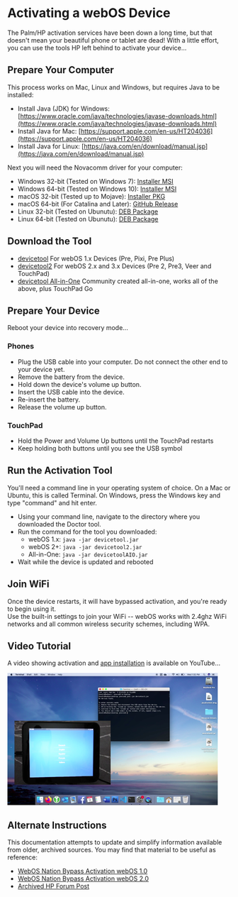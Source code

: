 # Activating a webOS Device

The Palm/HP activation services have been down a long time, but that doesn't mean your beautiful phone or tablet are dead! With a little effort, you can use the tools HP left behind to activate your device...

## Prepare Your Computer

This process works on Mac, Linux and Windows, but requires Java to be installed:

* Install Java (JDK) for Windows: [https://www.oracle.com/java/technologies/javase-downloads.html](https://www.oracle.com/java/technologies/javase-downloads.html)
* Install Java for Mac: [https://support.apple.com/en-us/HT204036](https://support.apple.com/en-us/HT204036)
* Install Java for Linux: [https://java.com/en/download/manual.jsp](https://java.com/en/download/manual.jsp)

Next you will need the Novacomm driver for your computer:

* Windows 32-bit (Tested on Windows 7): [Installer MSI](http://www.webosarchive.com/activation/drivers/novacom-win-32/)
* Windows 64-bit (Tested on Windows 10): [Installer MSI](http://www.webosarchive.com/activation/drivers/novacom-win-64/)
* macOS 32-bit (Tested up to Mojave): [Installer PKG](http://www.webosarchive.com/activation/drivers/novacom-mac/)
* macOS 64-bit (For Catalina and Later): [GitHub Release](https://github.com/incidentist/novacomd/releases/tag/macos64)
* Linux 32-bit (Tested on Ubunutu): [DEB Package](http://www.webosarchive.com/activation/drivers/novacom-linux-32/)
* Linux 64-bit (Tested on Ubunutu): [DEB Package](http://www.webosarchive.com/activation/drivers/novacom-linux-64/)

## Download the Tool

* [devicetool](http://www.webosarchive.com/activation/devicetool/devicetool.jar) For webOS 1.x Devices (Pre, Pixi, Pre Plus)
* [devicetool2](http://www.webosarchive.com/activation/devicetool/devicetool2.jar) For webOS 2.x and 3.x Devices (Pre 2, Pre3, Veer and TouchPad)
* [devicetool All-in-One](http://www.webosarchive.com/activation/devicetool/devicetoolAIO.jar) Community created all-in-one, works all of the above, plus TouchPad Go

## Prepare Your Device

Reboot your device into recovery mode...

### Phones

* Plug the USB cable into your computer. Do not connect the other end to your device yet.
* Remove the battery from the device.
* Hold down the device's volume up button.
* Insert the USB cable into the device.
* Re-insert the battery.
* Release the volume up button.

### TouchPad

* Hold the Power and Volume Up buttons until the TouchPad restarts
* Keep holding both buttons until you see the USB symbol

## Run the Activation Tool

You'll need a command line in your operating system of choice. On a Mac or Ubuntu, this is called Terminal. On Windows, press the Windows key and type "command" and hit enter.

* Using your command line, navigate to the directory where you downloaded the Doctor tool.
* Run the command for the tool you downloaded: 
    + webOS 1.x: `java -jar devicetool.jar`
    + webOS 2+: `java -jar devicetool2.jar`
    + All-in-One: `java -jar devicetoolAIO.jar`
* Wait while the device is updated and rebooted

## Join WiFi

Once the device restarts, it will have bypassed activation, and you're ready to begin using it.<br>
Use the built-in settings to join your WiFi -- webOS works with 2.4ghz WiFi networks and all common wireless security schemes, including WPA.

## Video Tutorial

A video showing activation and [app installation](appstores.md) is available on YouTube...

[![Video Tutorial](images/videotutorial.png)](https://www.youtube.com/watch?v=enQB3Tygebg "Activating a HP TouchPad")

## Alternate Instructions

This documentation attempts to update and simplify information available from older, archived sources. You may find that material to be useful as reference:

* [WebOS Nation Bypass Activation webOS 1.0](https://www.webosnation.com/bypass-activation-webos-1-x)
* [WebOS Nation Bypass Activation webOS 2.0](https://www.webosnation.com/bypass-activation-webos-2-x)
* [Archived HP Forum Post](https://h30434.www3.hp.com/t5/Tablets-and-Mobile-Devices-Archive-Read-Only/How-to-use-the-webOS-Doctor-on-the-TouchPad/td-p/2186473)